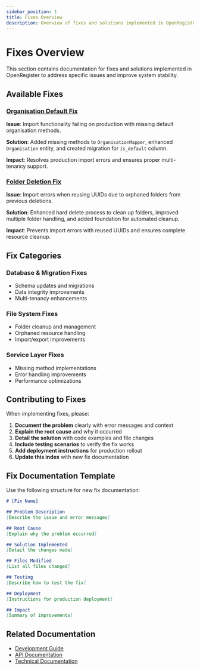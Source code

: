```yaml
---
sidebar_position: 1
title: Fixes Overview
description: Overview of fixes and solutions implemented in OpenRegister
---
```


# Fixes Overview

This section contains documentation for fixes and solutions implemented in OpenRegister to address specific issues and improve system stability.

## Available Fixes

### [Organisation Default Fix](./ORGANISATION_DEFAULT_FIX.md)
**Issue**: Import functionality failing on production with missing default organisation methods.

**Solution**: Added missing methods to `OrganisationMapper`, enhanced `Organisation` entity, and created migration for `is_default` column.

**Impact**: Resolves production import errors and ensures proper multi-tenancy support.

### [Folder Deletion Fix](./FOLDER_DELETION_FIX.md)
**Issue**: Import errors when reusing UUIDs due to orphaned folders from previous deletions.

**Solution**: Enhanced hard delete process to clean up folders, improved multiple folder handling, and added foundation for automated cleanup.

**Impact**: Prevents import errors with reused UUIDs and ensures complete resource cleanup.

## Fix Categories

### Database & Migration Fixes
- Schema updates and migrations
- Data integrity improvements
- Multi-tenancy enhancements

### File System Fixes
- Folder cleanup and management
- Orphaned resource handling
- Import/export improvements

### Service Layer Fixes
- Missing method implementations
- Error handling improvements
- Performance optimizations

## Contributing to Fixes

When implementing fixes, please:

1. **Document the problem** clearly with error messages and context
2. **Explain the root cause** and why it occurred
3. **Detail the solution** with code examples and file changes
4. **Include testing scenarios** to verify the fix works
5. **Add deployment instructions** for production rollout
6. **Update this index** with new fix documentation

## Fix Documentation Template

Use the following structure for new fix documentation:

```markdown
# [Fix Name]

## Problem Description
[Describe the issue and error messages]

## Root Cause
[Explain why the problem occurred]

## Solution Implemented
[Detail the changes made]

## Files Modified
[List all files changed]

## Testing
[Describe how to test the fix]

## Deployment
[Instructions for production deployment]

## Impact
[Summary of improvements]
```

## Related Documentation

- [Development Guide](../development/)
- [API Documentation](../api/)
- [Technical Documentation](../technical/) 